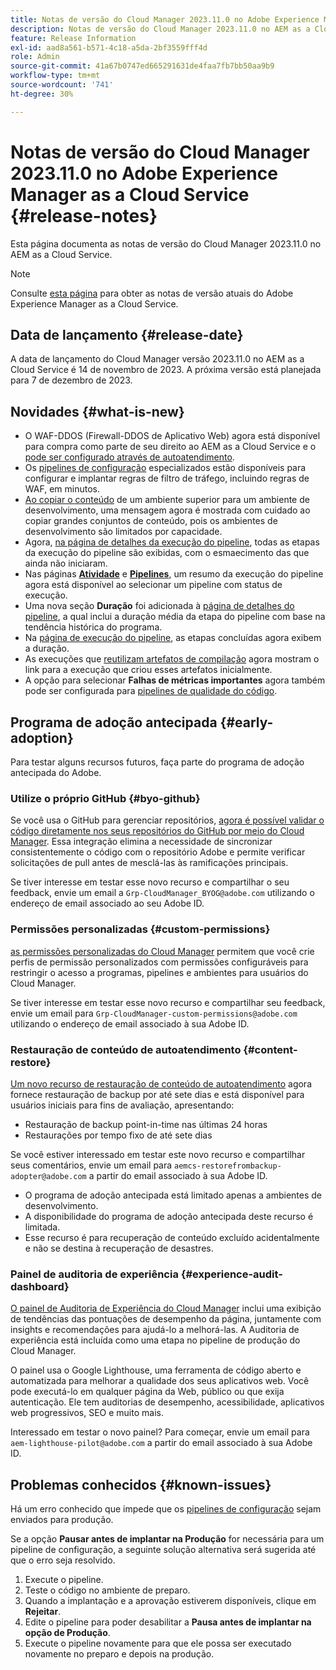 ```yaml
---
title: Notas de versão do Cloud Manager 2023.11.0 no Adobe Experience Manager as a Cloud Service
description: Notas de versão do Cloud Manager 2023.11.0 no AEM as a Cloud Service.
feature: Release Information
exl-id: aad8a561-b571-4c18-a5da-2bf3559fff4d
role: Admin
source-git-commit: 41a67b0747ed665291631de4faa7fb7bb50aa9b9
workflow-type: tm+mt
source-wordcount: '741'
ht-degree: 30%

---
```


# Notas de versão do Cloud Manager 2023.11.0 no Adobe Experience Manager as a Cloud Service {#release-notes}

Esta página documenta as notas de versão do Cloud Manager 2023.11.0 no AEM as a Cloud Service.

>[!NOTE]
>
>Consulte [esta página](/help/release-notes/release-notes-cloud/release-notes-current.md) para obter as notas de versão atuais do Adobe Experience Manager as a Cloud Service.

## Data de lançamento {#release-date}

A data de lançamento do Cloud Manager versão 2023.11.0 no AEM as a Cloud Service é 14 de novembro de 2023. A próxima versão está planejada para 7 de dezembro de 2023. 

## Novidades {#what-is-new}

* O WAF-DDOS (Firewall-DDOS de Aplicativo Web) agora está disponível para compra como parte de seu direito ao AEM as a Cloud Service e o [pode ser configurado através de autoatendimento](/help/implementing/cloud-manager/getting-access-to-aem-in-cloud/creating-production-programs.md).
* Os [pipelines de configuração](/help/implementing/cloud-manager/configuring-pipelines/introduction-ci-cd-pipelines.md) especializados estão disponíveis para configurar e implantar regras de filtro de tráfego, incluindo regras de WAF, em minutos.
* [Ao copiar o conteúdo](/help/implementing/developing/tools/content-copy.md) de um ambiente superior para um ambiente de desenvolvimento, uma mensagem agora é mostrada com cuidado ao copiar grandes conjuntos de conteúdo, pois os ambientes de desenvolvimento são limitados por capacidade.
* Agora, [na página de detalhes da execução do pipeline](/help/implementing/cloud-manager/configuring-pipelines/managing-pipelines.md#view-details), todas as etapas da execução do pipeline são exibidas, com o esmaecimento das que ainda não iniciaram.
* Nas páginas **[Atividade](/help/implementing/cloud-manager/configuring-pipelines/managing-pipelines.md#activity)** e **[Pipelines](/help/implementing/cloud-manager/configuring-pipelines/managing-pipelines.md#pipelines)**, um resumo da execução do pipeline agora está disponível ao selecionar um pipeline com status de execução.
* Uma nova seção **Duração** foi adicionada à [página de detalhes do pipeline](/help/implementing/cloud-manager/configuring-pipelines/managing-pipelines.md#view-details), a qual inclui a duração média da etapa do pipeline com base na tendência histórica do programa.
* Na [página de execução do pipeline](/help/implementing/cloud-manager/configuring-pipelines/managing-pipelines.md#activity-window), as etapas concluídas agora exibem a duração.
* As execuções que [reutilizam artefatos de compilação](/help/implementing/cloud-manager/getting-access-to-aem-in-cloud/setting-up-project.md#build-artifact-reuse) agora mostram o link para a execução que criou esses artefatos inicialmente.
* A opção para selecionar **Falhas de métricas importantes** agora também pode ser configurada para [pipelines de qualidade do código](/help/implementing/cloud-manager/configuring-pipelines/configuring-non-production-pipelines.md).


## Programa de adoção antecipada {#early-adoption}

Para testar alguns recursos futuros, faça parte do programa de adoção antecipada do Adobe.

### Utilize o próprio GitHub {#byo-github}

Se você usa o GitHub para gerenciar repositórios, [agora é possível validar o código diretamente nos seus repositórios do GitHub por meio do Cloud Manager](/help/implementing/cloud-manager/managing-code/private-repositories.md). Essa integração elimina a necessidade de sincronizar consistentemente o código com o repositório Adobe e permite verificar solicitações de pull antes de mesclá-las às ramificações principais.

Se tiver interesse em testar esse novo recurso e compartilhar o seu feedback, envie um email a `Grp-CloudManager_BYOG@adobe.com` utilizando o endereço de email associado ao seu Adobe ID.

### Permissões personalizadas {#custom-permissions}

[as permissões personalizadas do Cloud Manager](/help/implementing/cloud-manager/custom-permissions.md) permitem que você crie perfis de permissão personalizados com permissões configuráveis para restringir o acesso a programas, pipelines e ambientes para usuários do Cloud Manager.

Se tiver interesse em testar esse novo recurso e compartilhar seu feedback, envie um email para `Grp-CloudManager-custom-permissions@adobe.com` utilizando o endereço de email associado à sua Adobe ID.

### Restauração de conteúdo de autoatendimento {#content-restore}

[Um novo recurso de restauração de conteúdo de autoatendimento](/help/operations/restore.md) agora fornece restauração de backup por até sete dias e está disponível para usuários iniciais para fins de avaliação, apresentando:

* Restauração de backup point-in-time nas últimas 24 horas
* Restaurações por tempo fixo de até sete dias

Se você estiver interessado em testar este novo recurso e compartilhar seus comentários, envie um email para `aemcs-restorefrombackup-adopter@adobe.com` a partir do email associado à sua Adobe ID.

* O programa de adoção antecipada está limitado apenas a ambientes de desenvolvimento.
* A disponibilidade do programa de adoção antecipada deste recurso é limitada.
* Esse recurso é para recuperação de conteúdo excluído acidentalmente e não se destina à recuperação de desastres.

### Painel de auditoria de experiência {#experience-audit-dashboard}

[O painel de Auditoria de Experiência do Cloud Manager](/help/implementing/cloud-manager/experience-audit-dashboard.md) inclui uma exibição de tendências das pontuações de desempenho da página, juntamente com insights e recomendações para ajudá-lo a melhorá-las. A Auditoria de experiência está incluída como uma etapa no pipeline de produção do Cloud Manager.

O painel usa o Google Lighthouse, uma ferramenta de código aberto e automatizada para melhorar a qualidade dos seus aplicativos web. Você pode executá-lo em qualquer página da Web, público ou que exija autenticação. Ele tem auditorias de desempenho, acessibilidade, aplicativos web progressivos, SEO e muito mais.

Interessado em testar o novo painel? Para começar, envie um email para `aem-lighthouse-pilot@adobe.com` a partir do email associado à sua Adobe ID.

## Problemas conhecidos {#known-issues}

Há um erro conhecido que impede que os [pipelines de configuração](/help/implementing/cloud-manager/configuring-pipelines/introduction-ci-cd-pipelines.md##config-deployment-pipeline) sejam enviados para produção.

Se a opção **Pausar antes de implantar na Produção** for necessária para um pipeline de configuração, a seguinte solução alternativa será sugerida até que o erro seja resolvido.

1. Execute o pipeline.
1. Teste o código no ambiente de preparo.
1. Quando a implantação e a aprovação estiverem disponíveis, clique em **Rejeitar**.
1. Edite o pipeline para poder desabilitar a **Pausa antes de implantar na opção de Produção**.
1. Execute o pipeline novamente para que ele possa ser executado novamente no preparo e depois na produção.
